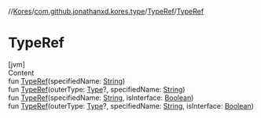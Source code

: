 //[Kores](../../index.md)/[com.github.jonathanxd.kores.type](../index.md)/[TypeRef](index.md)/[TypeRef](-type-ref.md)



# TypeRef  
[jvm]  
Content  
fun [TypeRef](-type-ref.md)(specifiedName: [String](https://kotlinlang.org/api/latest/jvm/stdlib/kotlin/-string/index.html))  
fun [TypeRef](-type-ref.md)(outerType: [Type](https://docs.oracle.com/javase/8/docs/api/java/lang/reflect/Type.html)?, specifiedName: [String](https://kotlinlang.org/api/latest/jvm/stdlib/kotlin/-string/index.html))  
fun [TypeRef](-type-ref.md)(specifiedName: [String](https://kotlinlang.org/api/latest/jvm/stdlib/kotlin/-string/index.html), isInterface: [Boolean](https://kotlinlang.org/api/latest/jvm/stdlib/kotlin/-boolean/index.html))  
fun [TypeRef](-type-ref.md)(outerType: [Type](https://docs.oracle.com/javase/8/docs/api/java/lang/reflect/Type.html)?, specifiedName: [String](https://kotlinlang.org/api/latest/jvm/stdlib/kotlin/-string/index.html), isInterface: [Boolean](https://kotlinlang.org/api/latest/jvm/stdlib/kotlin/-boolean/index.html))  



